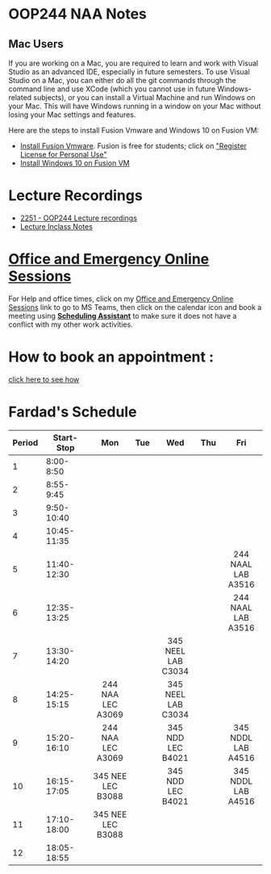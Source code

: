 # OOP244 NAA Notes
## Mac Users
If you are working on a Mac, you are required to learn and work with Visual Studio as an advanced IDE, especially in future semesters. To use Visual Studio on a Mac, you can either do all the git commands through the command line and use XCode (which you cannot use in future Windows-related subjects), or you can install a Virtual Machine and run Windows on your Mac. This will have Windows running in a window on your Mac without losing your Mac settings and features.

Here are the steps to install Fusion Vmware and Windows 10 on Fusion VM:

- [Install Fusion Vmware](https://www.vmware.com/ca/products/fusion/fusion-evaluation.html). Fusion is free for students; click on ["Register License for Personal Use"](https://customerconnect.vmware.com/web/vmware/evalcenter?p=fusion-player-personal) 
- [Install Windows 10 on Fusion VM](https://www.groovypost.com/howto/create-custom-virtual-machine-vmware-fusion/)

# Lecture Recordings
- [2251 - OOP244 Lecture recordings](https://www.youtube.com/playlist?list=PLxB4x6RkylosBwWJhPzrCmWqFclGHAsBb)
- [Lecture Inclass Notes](https://github.com/Seneca-244200/Fardad_NAA_Notes/Notes)

# [Office and Emergency Online Sessions](https://teams.microsoft.com/l/team/19%3ADtIZ6_OXmGfIZXr0Y7cTfqPVgZfxyQdoixghgvUb3KU1%40thread.tacv2/conversations?groupId=ea4868c8-1c33-4286-b0ba-1bb05897e1df&tenantId=eb34f74a-58e7-4a8b-9e59-433e4c412757)

For Help and office times, click on my  [Office and Emergency Online Sessions](https://teams.microsoft.com/l/team/19%3ADtIZ6_OXmGfIZXr0Y7cTfqPVgZfxyQdoixghgvUb3KU1%40thread.tacv2/conversations?groupId=ea4868c8-1c33-4286-b0ba-1bb05897e1df&tenantId=eb34f74a-58e7-4a8b-9e59-433e4c412757)  link to go to MS Teams, then click on the calendar icon and book a meeting using [**Scheduling Assistant**](https://www.youtube.com/watch?v=RLDoP3eXAUU&ab_channel=FardadSoleimanloo) to make sure it does not have a conflict with my other work activities.
# How to book an appointment :
[click here to see how](https://www.youtube.com/watch?v=CzPPjt6z3vk)
# Fardad's Schedule
| Period | Start-Stop  | Mon | Tue | Wed | Thu | Fri |
|--------|-------------|:------------:|:------------:|:-------------:|:-------------:|:-------------:|
| 1      | 8:00-8:50   |                         |  |                          |  |  |
| 2      | 8:55-9:45   |                         |  |                          |  |  |
| 3      | 9:50-10:40  |                         |  |                          |  |  |
| 4      | 10:45-11:35 |                         |  |                          |  |  |
| 5      | 11:40-12:30 |                         |  |                          |  | 244 NAAL <br />LAB A3516 |
| 6      | 12:35-13:25 |                         |  |                          |  | 244 NAAL <br />LAB A3516 |
| 7      | 13:30-14:20 |                         |  | 345 NEEL <br />LAB C3034 |  |  |
| 8      | 14:25-15:15 | 244 NAA <br />LEC A3069 |  | 345 NEEL <br />LAB C3034 |  |  |
| 9      | 15:20-16:10 | 244 NAA <br />LEC A3069 |  | 345 NDD <br />LEC B4021  |  | 345 NDDL <br />LAB A4516 |
| 10     | 16:15-17:05 | 345 NEE <br />LEC B3088 |  | 345 NDD <br />LEC B4021  |  | 345 NDDL <br />LAB A4516 |
| 11     | 17:10-18:00 | 345 NEE <br />LEC B3088 |  |                          |  |  |
| 12     | 18:05-18:55 |                         |  |                          |  |  |


